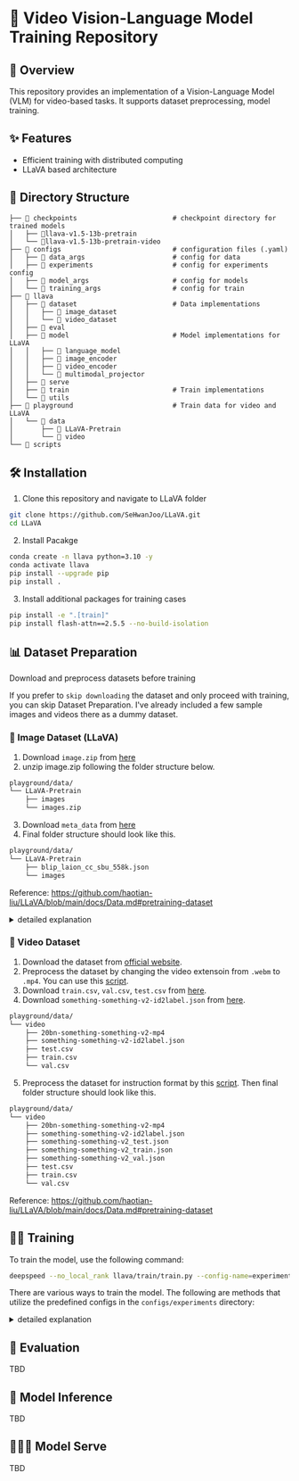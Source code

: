 # 🚀 Video Vision-Language Model Training Repository

## 📌 Overview  
This repository provides an implementation of a Vision-Language Model (VLM) for video-based tasks. It supports dataset preprocessing, model training.

## ✨ Features  
- Efficient training with distributed computing
- LLaVA based architecture

## 📂 Directory Structure  
```
├── 📂 checkpoints                        # checkpoint directory for trained models
│   ├── 📂llava-v1.5-13b-pretrain
│   └── 📂llava-v1.5-13b-pretrain-video
├── 📂 configs                            # configuration files (.yaml)
│   ├── 📂 data_args                      # config for data
│   ├── 📂 experiments                    # config for experiments config
│   ├── 📂 model_args                     # config for models
│   └── 📂 training_args                  # config for train
├── 📂 llava
│   ├── 📂 dataset                        # Data implementations
│   │   ├── 📂 image_dataset
│   │   └── 📂 video_dataset
│   ├── 📂 eval
│   ├── 📂 model                          # Model implementations for LLaVA
│   │   ├── 📂 language_model
│   │   ├── 📂 image_encoder
│   │   ├── 📂 video_encoder
│   │   └── 📂 multimodal_projector
│   ├── 📂 serve
│   ├── 📂 train                          # Train implementations
│   └── 📂 utils
├── 📂 playground                         # Train data for video and LLaVA
│   └── 📂 data
│       ├── 📂 LLaVA-Pretrain
│       └── 📂 video
└── 📂 scripts
```

## 🛠️ Installation  

1. Clone this repository and navigate to LLaVA folder
```sh
git clone https://github.com/SeHwanJoo/LLaVA.git
cd LLaVA
```

2. Install Pacakge
```sh
conda create -n llava python=3.10 -y
conda activate llava
pip install --upgrade pip
pip install .
```

3. Install additional packages for training cases
```sh
pip install -e ".[train]"
pip install flash-attn==2.5.5 --no-build-isolation
```

## 📊 Dataset Preparation  
Download and preprocess datasets before training

If you prefer to `skip downloading` the dataset and only proceed with training, you can skip Dataset Preparation. I've already included a few sample images and videos there as a dummy dataset. 

### 🌄 Image Dataset (LLaVA)
1. Download `image.zip` from [here](https://huggingface.co/datasets/liuhaotian/LLaVA-CC3M-Pretrain-595K/blob/main/images.zip)
2. unzip image.zip following the folder structure below.
```sh
playground/data/
└── LLaVA-Pretrain
    ├── images
    └── images.zip
```
3. Download `meta_data` from [here](https://huggingface.co/datasets/liuhaotian/LLaVA-Pretrain/blob/main/blip_laion_cc_sbu_558k.json)
4. Final folder structure should look like this.
```sh
playground/data/
└── LLaVA-Pretrain
    ├── blip_laion_cc_sbu_558k.json
    └── images
```
Reference: https://github.com/haotian-liu/LLaVA/blob/main/docs/Data.md#pretraining-dataset
<details>
<summary>detailed explanation</summary>

The pretraining dataset used in this release is a subset of CC-3M dataset, filtered with a more balanced concept coverage distribution.  Please see [here](https://huggingface.co/datasets/liuhaotian/LLaVA-CC3M-Pretrain-595K) for a detailed description of the dataset structure and how to download the images.

If you already have CC-3M dataset on your disk, the image names follow this format: `GCC_train_000000000.jpg`.  You may edit the `image` field correspondingly if necessary.

| Data | Chat File | Meta Data | Size |
| --- |  --- |  --- | ---: |
| CC-3M Concept-balanced 595K | [chat.json](https://huggingface.co/datasets/liuhaotian/LLaVA-CC3M-Pretrain-595K/blob/main/chat.json) | [metadata.json](https://huggingface.co/datasets/liuhaotian/LLaVA-CC3M-Pretrain-595K/blob/main/metadata.json) | 211 MB
| LAION/CC/SBU BLIP-Caption Concept-balanced 558K | [blip_laion_cc_sbu_558k.json](https://huggingface.co/datasets/liuhaotian/LLaVA-Pretrain/blob/main/blip_laion_cc_sbu_558k.json) | [metadata.json](#) | 181 MB

**Important notice**: Upon the request from the community, as ~15% images of the original CC-3M dataset are no longer accessible, we upload [`images.zip`](https://huggingface.co/datasets/liuhaotian/LLaVA-CC3M-Pretrain-595K/blob/main/images.zip) for better reproducing our work in research community. It must not be used for any other purposes. The use of these images must comply with the CC-3M license. This may be taken down at any time when requested by the original CC-3M dataset owner or owners of the referenced images.
</details>

### 🎥 Video Dataset
1. Download the dataset from [official website](https://www.qualcomm.com/developer/artificial-intelligence/datasets).
2. Preprocess the dataset by changing the video extensoin from `.webm` to `.mp4`. You can use this [script](https://github.com/SeHwanJoo/LLaVA/tree/main/scripts/dataset/webm2mp4.py).
3. Download `train.csv`, `val.csv`, `test.csv` from [here](https://drive.google.com/drive/folders/1cfA-SrPhDB9B8ZckPvnh8D5ysCjD-S_I).
4. Download `something-something-v2-id2label.json` from [here](https://huggingface.co/datasets/huggingface/label-files/blob/main/something-something-v2-id2label.json).
```sh
playground/data/
└── video
    ├── 20bn-something-something-v2-mp4
    ├── something-something-v2-id2label.json
    ├── test.csv
    ├── train.csv
    └── val.csv
```
5. Preprocess the dataset for instruction format by this [script](https://github.com/SeHwanJoo/LLaVA/tree/main/scripts/dataset/convert2instruct.py). Then final folder structure should look like this.
```sh
playground/data/
└── video
    ├── 20bn-something-something-v2-mp4
    ├── something-something-v2-id2label.json
    ├── something-something-v2_test.json
    ├── something-something-v2_train.json
    ├── something-something-v2_val.json
    ├── test.csv
    ├── train.csv
    └── val.csv
```


Reference: https://github.com/haotian-liu/LLaVA/blob/main/docs/Data.md#pretraining-dataset

## 🏋️‍♂️ Training  
To train the model, use the following command:  
```sh
deepspeed --no_local_rank llava/train/train.py --config-name=experiments/pretrain
```
There are various ways to train the model. The following are methods that utilize the predefined configs in the `configs/experiments` directory:
<details> 
<summary>detailed explanation</summary>

1. Training with images
```sh
deepspeed --no_local_rank llava/train/train.py --config-name=experiments/pretrain
```
2. Training with videos
```sh
deepspeed --no_local_rank llava/train/train.py --config-name=experiments/pretrain_video
```
```
3. Training the Phi base model with video
```sh
deepspeed --no_local_rank llava/train/train.py --config-name=experiments/train_phi
```
4. Training the Qwen base model with video
```sh
deepspeed --no_local_rank llava/train/train.py --config-name=experiments/train_qwen
```
</details>

## 🧪 Evaluation  
TBD

## 🚀 Model Inference  
TBD

## 🧑🏻‍🔧 Model Serve
TBD
